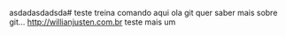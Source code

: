 asdadasdadsda# teste
treina comando aqui
ola git
quer saber mais sobre git... http://willianjusten.com.br
teste mais um
